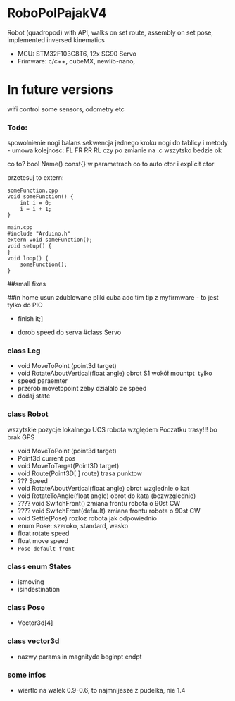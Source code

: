 # RoboPolPajakV4
Robot (quadropod) with API, walks on set route, assembly on set pose, implemented inversed kinematics
* MCU: STM32F103C8T6, 12x SG90 Servo
* Frimware: c/c++, cubeMX, newlib-nano, 

# In future versions
wifi control
some sensors, odometry etc

### Todo:
spowolnienie nogi
balans
sekwencja jednego kroku
nogi do tablicy i metody - umowa kolejnosc: FL FR RR RL
czy po zmianie na .c wszytsko bedzie ok

co to? bool Name() const{}  w parametrach
co to auto ctor i explicit ctor


przetesuj to extern:
```
someFunction.cpp
void someFunction() {
	int i = 0;
	i = i + 1;
}
``` 
```
main.cpp
#include "Arduino.h"
extern void someFunction();
void setup() {
}
void loop() {
	someFunction();
}
```

##small fixes


##in home
usun zdublowane pliki cuba adc tim tip z myfirmware - to jest tylko do PIO





* finish it;]

* dorob speed do serva 
#class Servo


### class Leg
* void	MoveToPoint (point3d target)		
* void	RotateAboutVertical(float angle)		obrot S1 wokół mountpt  tylko
* speed paraemter
* przerob movetopoint zeby dzialalo ze speed
* dodaj state

### class Robot
wszytskie pozycje lokalnego UCS robota względem Poczatku trasy!!! bo brak GPS
* void	MoveToPoint (point3d target)
* Point3d	current pos		
* void	MoveToTarget(Point3D target)		
* void	Route(Point3D[ ] route)		trasa punktow
* ??? Speed 
* void	RotateAboutVertical(float angle)		obrot wzglednie o kat
* void	RotateToAngle(float angle)		obrot do kata (bezwzglednie)
* ???? void	SwitchFront()		zmiana frontu robota o 90st CW
* ???? void	SwitchFront(default)		zmiana frontu robota o 90st CW
* void	Settle(Pose)		rozloz robota jak odpowiednio
* enum	Pose: szeroko, standard, wasko		
* float	rotate speed		
* float	move speed		
*	`Pose default front		`

### class enum States
* ismoving
* isindestination

### class Pose
* Vector3d[4]

### class vector3d
* nazwy params in magnityde beginpt endpt

### some infos
* wiertlo na walek 0.9-0.6, to najmnijesze z pudelka, nie 1.4
